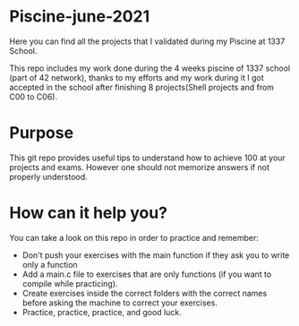 # Piscine-june-2021
Here you can find all the projects that I validated during my Piscine at 1337 School.

This repo includes my work done during the 4 weeks piscine of 1337 school (part of 42 network), thanks to my efforts and my work during it I got accepted in the school after finishing 8 projects(Shell projects and from C00 to C06).

# Purpose

This git repo provides useful tips to understand how to achieve 100 at your projects and exams. However one should not memorize answers if not properly understood.

# How can it help you?

You can take a look on this repo in order to practice and remember:

- Don't push your exercises with the main function if they ask you to write only a function
- Add a main.c file to exercises that are only functions (if you want to compile while practicing).
- Create exercises inside the correct folders with the correct names before asking the machine to correct your exercises.
- Practice, practice, practice, and good luck.

